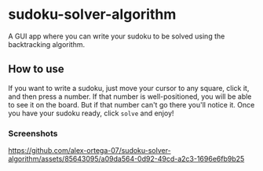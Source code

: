 # sudoku-solver-algorithm
A GUI app where you can write your sudoku to be solved using the backtracking algorithm.

## How to use
If you want to write a sudoku, just move your cursor to any square, click it, and then press a number. If that number is well-positioned, you will be able to see it on the board. But if that number can't go there you'll notice it. Once you have your sudoku ready, click `solve` and enjoy!

### Screenshots
https://github.com/alex-ortega-07/sudoku-solver-algorithm/assets/85643095/a09da564-0d92-49cd-a2c3-1696e6fb9b25
